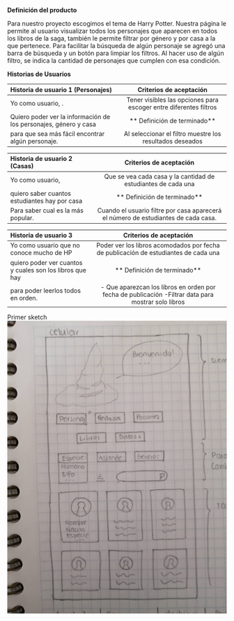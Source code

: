 **Definición del producto**

Para nuestro proyecto escogimos el tema de Harry Potter. Nuestra página le permite al usuario visualizar todos los personajes que aparecen en todos los libros de la saga, también le permite filtrar por género y por casa a la que pertenece. Para facilitar la búsqueda de algún personaje se agregó una barra de búsqueda y un botón para limpiar los filtros. Al hacer uso de algún filtro, se indica la cantidad de personajes que cumplen con esa condición.

**Historias de Usuarios**

| Historia de usuario 1 (Personajes)                               |                      Criterios de aceptación                      |
| :--------------------------------------------------------------- | :---------------------------------------------------------------: |
| Yo como usuario, .                                               | Tener visibles las opciones para escoger entre diferentes filtros |
| Quiero poder ver la información de los personajes, género y casa |                   ** Definición de terminado**                    |
| para que sea más fácil encontrar algún personaje.                |     Al seleccionar el filtro muestre los resultados deseados      |

| Historia de usuario 2 (Casas)                 |                              Criterios de aceptación                               |
| :-------------------------------------------- | :--------------------------------------------------------------------------------: |
| Yo como usuario,                              |           Que se vea cada casa y la cantidad de estudiantes de cada una            |
| quiero saber cuantos estudiantes hay por casa |                            ** Definición de terminado**                            |
| Para saber cual es la más popular.            | Cuando el usuario filtre por casa aparecerá el número de estudiantes de cada casa. |

| Historia de usuario 3                                    |                                       Criterios de aceptación                                       |
| :------------------------------------------------------- | :-------------------------------------------------------------------------------------------------: |
| Yo como usuario que no conoce mucho de HP                |         Poder ver los libros acomodados por fecha de publicación de estudiantes de cada una         |
| quiero poder ver cuantos y cuales son los libros que hay |                                    ** Definición de terminado**                                     |
| para poder leerlos todos en orden.                       | - Que aparezcan los libros en orden por fecha de publicación -Filtrar data para mostrar solo libros |

Primer sketch
![Sketch1](./images/Sketch1.jpg)
